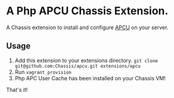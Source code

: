 # A Php APCU Chassis Extension.
A Chassis extension to install and configure
[APCU](https://www.php.net/manual/en/book.apcu.php) on your server.

## Usage
1. Add this extension to your extensions directory. `git clone git@github.com:Chassis/apcu.git extensions/apcu`
2. Run `vagrant provision`
3. Php APC User Cache has been installed on your Chassis VM!

That's it!
